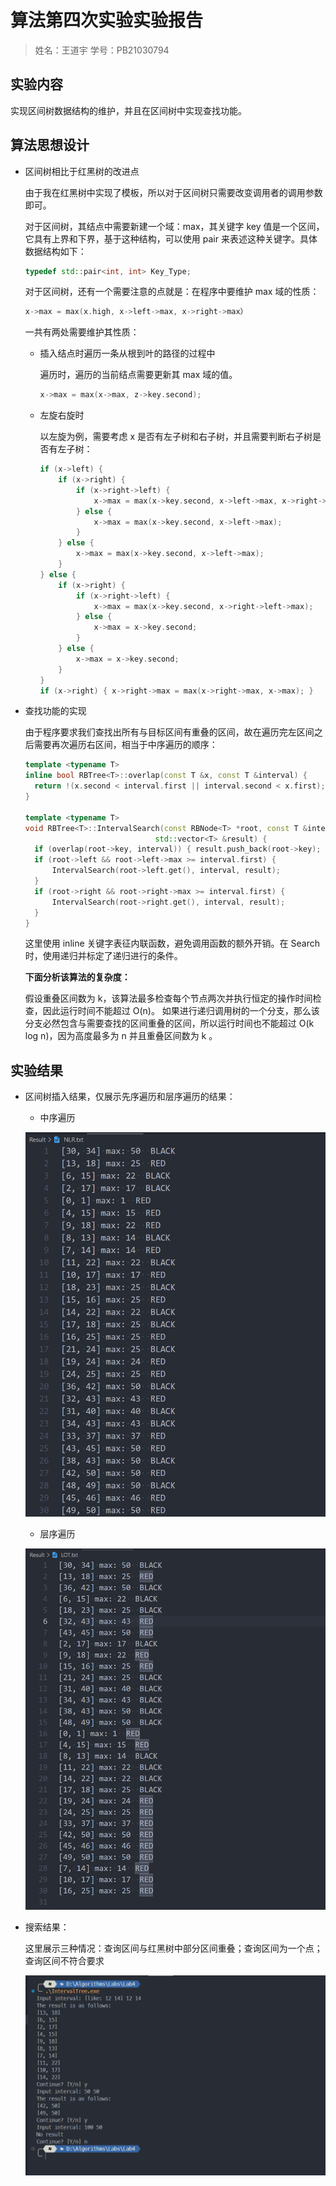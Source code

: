 # 算法第四次实验实验报告

> 姓名：王道宇          学号：PB21030794

## 实验内容

实现区间树数据结构的维护，并且在区间树中实现查找功能。

## 算法思想设计

- 区间树相比于红黑树的改进点

  由于我在红黑树中实现了模板，所以对于区间树只需要改变调用者的调用参数即可。

  对于区间树，其结点中需要新建一个域：max，其关键字 key 值是一个区间，它具有上界和下界，基于这种结构，可以使用 pair 来表述这种关键字。具体数据结构如下：

  ```cpp
  typedef std::pair<int, int> Key_Type;
  ```

  对于区间树，还有一个需要注意的点就是：在程序中要维护 max 域的性质：

  ```cpp
  x->max = max(x.high, x->left->max, x->right->max）
  ```

  一共有两处需要维护其性质：

  - 插入结点时遍历一条从根到叶的路径的过程中

    遍历时，遍历的当前结点需要更新其 max 域的值。

    ```cpp
    x->max = max(x->max, z->key.second);
    ```

  - 左旋右旋时

    以左旋为例，需要考虑 x 是否有左子树和右子树，并且需要判断右子树是否有左子树：
    
    ```cpp
    if (x->left) {
    	if (x->right) {
    		if (x->right->left) {
    			x->max = max(x->key.second, x->left->max, x->right->left->max);
    		} else {
    			x->max = max(x->key.second, x->left->max);
    		}
    	} else {
    		x->max = max(x->key.second, x->left->max);
    	}
    } else {
    	if (x->right) {
    		if (x->right->left) {
    			x->max = max(x->key.second, x->right->left->max);
    		} else {
    			x->max = x->key.second;
    		}
    	} else {
    		x->max = x->key.second;
    	}
    }
    if (x->right) { x->right->max = max(x->right->max, x->max); }
    ```
    

- 查找功能的实现

  由于程序要求我们查找出所有与目标区间有重叠的区间，故在遍历完左区间之后需要再次遍历右区间，相当于中序遍历的顺序：

  ```cpp
  template <typename T>
  inline bool RBTree<T>::overlap(const T &x, const T &interval) {
  	return !(x.second < interval.first || interval.second < x.first);
  }
  
  template <typename T>
  void RBTree<T>::IntervalSearch(const RBNode<T> *root, const T &interval,
  							   std::vector<T> &result) {
  	if (overlap(root->key, interval)) { result.push_back(root->key); }
  	if (root->left && root->left->max >= interval.first) {
  		IntervalSearch(root->left.get(), interval, result);
  	}
  	if (root->right && root->right->max >= interval.first) {
  		IntervalSearch(root->right.get(), interval, result);
  	}
  }
  ```

  这里使用 inline 关键字表征内联函数，避免调用函数的额外开销。在 Search 时，使用递归并标定了递归进行的条件。
  
  **下面分析该算法的复杂度：**
  
  假设重叠区间数为 k，该算法最多检查每个节点两次并执行恒定的操作时间检查，因此运行时间不能超过 O(n)。 如果进行递归调用树的一个分支，那么该分支必然包含与需要查找的区间重叠的区间，所以运行时间也不能超过 O(k log n)，因为高度最多为 n 并且重叠区间数为 k 。

## 实验结果

- 区间树插入结果，仅展示先序遍历和层序遍历的结果：

  - 中序遍历

  ![](assets/1.png)

  - 层序遍历

  ![](assets/2.png)

- 搜索结果：

  这里展示三种情况：查询区间与红黑树中部分区间重叠；查询区间为一个点；查询区间不符合要求

  ![](assets/3.png)